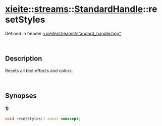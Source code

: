 # [xieite](../../../../../xieite.md)\:\:[streams](../../../../../streams.md)\:\:[StandardHandle](../../../standard_handle.md)\:\:resetStyles
Defined in header [<xieite/streams/standard_handle.hpp"](../../../../../../include/xieite/streams/standard_handle.hpp)

&nbsp;

## Description
Resets all text effects and colors.

&nbsp;

## Synopses
#### 1)
```cpp
void resetStyles() const noexcept;
```
